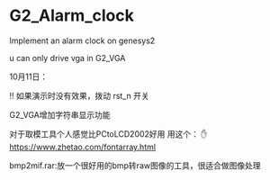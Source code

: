 # G2_Alarm_clock
Implement an alarm clock on genesys2

u can only drive vga in G2_VGA

10月11日：


!! 如果演示时没有效果，拨动 rst_n 开关


G2_VGA增加字符串显示功能


对于取模工具个人感觉比PCtoLCD2002好用 
用这个：
​:hand:   https://www.zhetao.com/fontarray.html

bmp2mif.rar:放一个很好用的bmp转raw图像的工具，很适合做图像处理
